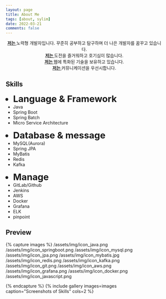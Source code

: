 ```yaml
---
layout: page
title: About Me
tags: [about, sylim]
date: 2022-03-21
comments: false
---
```

    
<center>
	<a href="http://sylim95.github.io/"><b>저는 </b></a>노력형 개발자입니다. 꾸준히 공부하고 탐구하며 더 나은 개발자를 꿈꾸고 있습니다.<br>
	<a href="http://sylim95.github.io/"><b>저는 </b></a>도전을 즐거워하고 호기심이 많습니다.<br>
	<a href="http://sylim95.github.io/"><b>저는 </b></a>웹에 특화된 기술을 보유하고 있습니다.<br>
	<a href="http://sylim95.github.io/"><b>저는 </b></a>커뮤니케이션을 우선시합니다.
</center>

## Skills
<ul class="skills">
	<li style="font-weight: bold;font-size: 29px;">Language & Framework</li>
	<li>Java</li> 
    <li>Spring Boot</li> 
	<li>Spring Batch</li> 
    <li>Micro Service Architecture</li> 
</ul>
<ul class="skills">
	<li style="font-weight: bold;font-size: 29px;">Database & message</li>  
	<li>MySQL(Aurora)</li> 
    <li>Spring JPA</li> 
    <li>MyBatis</li> 
	<li>Redis</li> 
	<li>Kafka</li> 
</ul>
<ul class="skills">
	<li style="font-weight: bold;font-size: 29px;">Manage</li>  
	<li>GitLab/Github</li> 
	<li>Jenkins</li> 
    <li>AWS</li> 
    <li>Docker</li> 
    <li>Grafana</li> 
    <li>ELK</li> 
    <li>pinpoint</li> 
</ul>
<div style="float:none; clear:both; height: 0; border: none;"></div>


## Preview

{% capture images %}
    /assets/img/icon_java.png
    /assets/img/icon_springboot.png
    /assets/img/icon_mysql.png
    /assets/img/icon_jpa.png
    /assets/img/icon_mybatis.jpg
    /assets/img/icon_redis.png
    /assets/img/icon_kafka.png
    /assets/img/icon_git.png
    /assets/img/icon_aws.png
    /assets/img/icon_grafana.png
    /assets/img/icon_docker.png
    /assets/img/icon_javascript.png
    
{% endcapture %}
{% include gallery images=images caption="Screenshots of Skills" cols=2 %}
